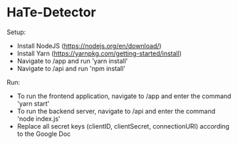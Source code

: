 # HaTe-Detector
Setup:
- Install NodeJS (https://nodejs.org/en/download/)
- Install Yarn (https://yarnpkg.com/getting-started/install)
- Navigate to /app and run 'yarn install'
- Navigate to /api and run 'npm install'


Run:
- To run the frontend application, navigate to /app and enter the command 'yarn start'
- To run the backend server, navigate to /api and enter the command 'node index.js'
- Replace all secret keys (clientID, clientSecret, connectionURI) according to the Google Doc
